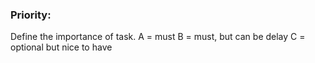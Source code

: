 ### Priority:
Define the importance of task.
A = must
B = must, but can be delay
C = optional but nice to have